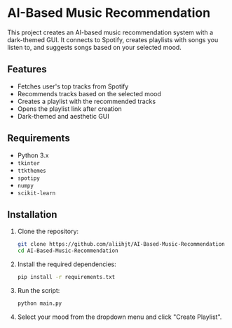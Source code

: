 # AI-Based Music Recommendation

This project creates an AI-based music recommendation system with a dark-themed GUI. It connects to Spotify, creates playlists with songs you listen to, and suggests songs based on your selected mood.

## Features

- Fetches user's top tracks from Spotify
- Recommends tracks based on the selected mood
- Creates a playlist with the recommended tracks
- Opens the playlist link after creation
- Dark-themed and aesthetic GUI

## Requirements

- Python 3.x
- `tkinter`
- `ttkthemes`
- `spotipy`
- `numpy`
- `scikit-learn`

## Installation

1. Clone the repository:

    ```sh
    git clone https://github.com/aliihjt/AI-Based-Music-Recommendation
    cd AI-Based-Music-Recommendation
    ```

2. Install the required dependencies:

    ```sh
    pip install -r requirements.txt
    ```


2. Run the script:

    ```sh
    python main.py
    ```

3. Select your mood from the dropdown menu and click "Create Playlist".
